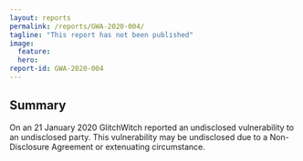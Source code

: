 ```yaml
---
layout: reports
permalink: /reports/GWA-2020-004/
tagline: "This report has not been published"
image:
  feature:
  hero:
report-id: GWA-2020-004
---
```


## Summary
On an 21 January 2020 GlitchWitch reported an undisclosed vulnerability to an undisclosed party. This vulnerability may be undisclosed due to a Non-Disclosure Agreement or extenuating circumstance.
